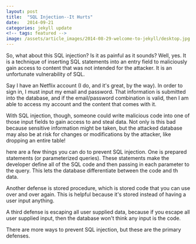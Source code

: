 ```yaml
---
layout: post
title:  "SQL Injection--It Hurts"
date:   2014-09-21
categories: jekyll update
<!-- tags: featured -->
image: /assets/article_images/2014-08-29-welcome-to-jekyll/desktop.jpg
---
```


So, what about this SQL injection?  Is it as painful as it sounds?  Well, yes.  It is a technique of inserting SQL statements into an entry field to maliciously gain access to content that was not intended for the attacker.  It is an unfortunate vulnerability of SQL.

Say I have an Netflix account (I do, and it's great, by the way).  In order to sign in, I must input my email and password. That information is submitted into the database, and if the email/password combination is valid, then I am able to access my account and the content that comes with it.

With SQL injection, though, someone could write malicious code into one of those input fields to gain access to and steal data. Not only is this bad because sensitive information might be taken, but the attacked database may also be at risk for changes or modifications by the attacker, like dropping an entire table!

here are a few things you can do to prevent SQL injection.  One is prepared statements (or parameterized queries).  These statements make the developer define all of the SQL code and then passing in each parameter to the query.  This lets the database differentiate between the code and th data.

Another defense is stored procedure, which is stored code that you can use over and over again.  This is helpful because it's stored instead of having a user input anything.

A third defense is escaping all user supplied data, because if you escape all user supplied input, then the database won't think any input is the code.

There are more ways to prevent SQL injection, but these are the primary defenses.